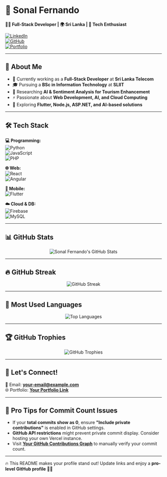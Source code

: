 # 📌 Sonal Fernando  
**👨‍💻 Full-Stack Developer | 🌍 Sri Lanka | 🚀 Tech Enthusiast**  

[![LinkedIn](https://img.shields.io/badge/-LinkedIn-blue?style=flat-square&logo=linkedin)](https://www.linkedin.com/in/sonalfernando/)  
[![GitHub](https://img.shields.io/github/followers/SonalFernando?label=Follow&style=social)](https://github.com/SonalFernando)  
[![Portfolio](https://img.shields.io/badge/Portfolio-Visit-green?style=flat-square)](your-portfolio-link-here)  

---

## 🚀 About Me  
- 🔭 Currently working as a **Full-Stack Developer** at **Sri Lanka Telecom**  
- 🎓 Pursuing a **BSc in Information Technology** at **SLIIT**  
- 🔬 Researching **AI & Sentiment Analysis for Tourism Enhancement**  
- ⚡ Passionate about **Web Development, AI, and Cloud Computing**  
- 🌱 Exploring **Flutter, Node.js, ASP.NET, and AI-based solutions**  

---

## 🛠 Tech Stack  
**💻 Programming:**  
![Python](https://img.shields.io/badge/-Python-3776AB?style=flat-square&logo=python&logoColor=white)  
![JavaScript](https://img.shields.io/badge/-JavaScript-F7DF1E?style=flat-square&logo=javascript&logoColor=black)  
![PHP](https://img.shields.io/badge/-PHP-777BB4?style=flat-square&logo=php&logoColor=white)  

**🌐 Web:**  
![React](https://img.shields.io/badge/-React-61DAFB?style=flat-square&logo=react&logoColor=black)  
![Angular](https://img.shields.io/badge/-Angular-DD0031?style=flat-square&logo=angular&logoColor=white)  

**📱 Mobile:**  
![Flutter](https://img.shields.io/badge/-Flutter-02569B?style=flat-square&logo=flutter&logoColor=white)  

**☁️ Cloud & DB:**  
![Firebase](https://img.shields.io/badge/-Firebase-FFCA28?style=flat-square&logo=firebase&logoColor=black)  
![MySQL](https://img.shields.io/badge/-MySQL-4479A1?style=flat-square&logo=mysql&logoColor=white)  

---

## 📊 GitHub Stats  
<p align="center">
  <img src="https://github-readme-stats.vercel.app/api?username=Sonal Fernando&show_icons=true&include_all_commits=true&count_private=true&theme=radical" alt="Sonal Fernando's GitHub Stats" />
</p>

---

## 🔥 GitHub Streak  
<p align="center">
  <img src="https://github-readme-streak-stats.herokuapp.com/?user=Sonal Fernando&theme=radical" alt="GitHub Streak" />
</p>

---

## 📌 Most Used Languages  
<p align="center">
  <img src="https://github-readme-stats.vercel.app/api/top-langs/?username=Sonal Fernando&layout=compact&theme=radical" alt="Top Languages" />
</p>

---

## 🏆 GitHub Trophies  
<p align="center">
  <img src="https://github-profile-trophy.vercel.app/?username=SonalFernando&theme=radical&no-bg=true&margin-w=10" alt="GitHub Trophies" />
</p>

---

## 📢 Let's Connect!  
📧 Email: **your-email@example.com**  
🌐 Portfolio: **[Your Portfolio Link](your-portfolio-link-here)**  

---

## 🚀 Pro Tips for Commit Count Issues  
- If your **total commits show as 0**, ensure **"Include private contributions"** is enabled in GitHub settings.  
- **GitHub API restrictions** might prevent private commit display. Consider hosting your own Vercel instance.  
- Visit **[Your GitHub Contributions Graph](https://github.com/SonalFernando)** to manually verify your commit count.  

---

🔥 This README makes your profile stand out! Update links and enjoy a **pro-level GitHub profile** 🚀🔥
